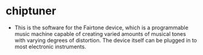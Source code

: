 # chiptuner
- This is the software for the Fairtone device, which is a programmable music machine capable of creating varied amounts of musical tones with varying degrees of distortion. The device itself can be plugged in to most electronic instruments.  
